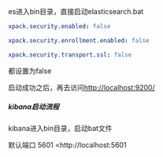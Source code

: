 es进入bin目录，直接启动elasticsearch.bat

```yml
xpack.security.enabled: false

xpack.security.enrollment.enabled: false

xpack.security.transport.ssl: false
```
都设置为false

启动成功之后，再去访问<http://localhost:9200/>

##### kibana启动流程

kibana进入bin目录，启动bat文件

默认端口 5601 <http://localhost:5601


>

